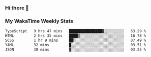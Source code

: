 ### Hi there 👋

<!--
**royschrauwen/royschrauwen** is a ✨ _special_ ✨ repository because its `README.md` (this file) appears on your GitHub profile.

Here are some ideas to get you started:

- 🔭 I’m currently working on ...
- 🌱 I’m currently learning ...
- 👯 I’m looking to collaborate on ...
- 🤔 I’m looking for help with ...
- 💬 Ask me about ...
- 📫 How to reach me: ...
- 😄 Pronouns: ...
- ⚡ Fun fact: ...
-->


### My WakaTime Weekly Stats
<!--START_SECTION:waka-->

```txt
TypeScript   9 hrs 47 mins   ███████████████▓░░░░░░░░░   63.29 %
HTML         2 hrs 35 mins   ████▒░░░░░░░░░░░░░░░░░░░░   16.78 %
SCSS         1 hr 9 mins     ██░░░░░░░░░░░░░░░░░░░░░░░   07.49 %
YAML         32 mins         █░░░░░░░░░░░░░░░░░░░░░░░░   03.51 %
JSON         30 mins         ▓░░░░░░░░░░░░░░░░░░░░░░░░   03.25 %
```

<!--END_SECTION:waka-->
